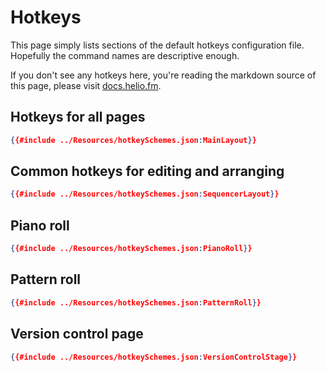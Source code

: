 # Hotkeys

This page simply lists sections of the default hotkeys configuration file.
Hopefully the command names are descriptive enough.

If you don't see any hotkeys here, you're reading the markdown source of this page, please visit [docs.helio.fm](https://docs.helio.fm).


## Hotkeys for all pages

```json
{{#include ../Resources/hotkeySchemes.json:MainLayout}}
```

## Common hotkeys for editing and arranging

```json
{{#include ../Resources/hotkeySchemes.json:SequencerLayout}}
```

## Piano roll

```json
{{#include ../Resources/hotkeySchemes.json:PianoRoll}}
```

## Pattern roll

```json
{{#include ../Resources/hotkeySchemes.json:PatternRoll}}
```

## Version control page

```json
{{#include ../Resources/hotkeySchemes.json:VersionControlStage}}
```
